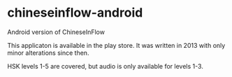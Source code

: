 # chineseinflow-android
Android version of ChineseInFlow

This applicaton is available in the play store.  It was written in 2013 with only minor alterations since then.

HSK levels 1-5 are covered, but audio is only available for levels 1-3.

